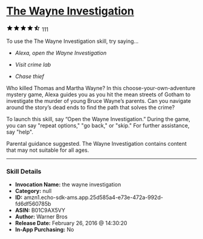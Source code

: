 # [The Wayne Investigation](http://alexa.amazon.com/#skills/amzn1.echo-sdk-ams.app.25d585a4-e73e-472a-992d-fd6df560785b)
![4.4 stars](../../images/ic_star_black_18dp_1x.png)![4.4 stars](../../images/ic_star_black_18dp_1x.png)![4.4 stars](../../images/ic_star_black_18dp_1x.png)![4.4 stars](../../images/ic_star_black_18dp_1x.png)![4.4 stars](../../images/ic_star_half_black_18dp_1x.png) 111

To use the The Wayne Investigation skill, try saying...

* *Alexa, open the Wayne Investigation*

* *Visit crime lab*

* *Chase thief*

Who killed Thomas and Martha Wayne? In this choose-your-own-adventure mystery game, Alexa guides you as you hit the mean streets of Gotham to investigate the murder of young Bruce Wayne’s parents. Can you navigate around the story’s dead ends to find the path that solves the crime?
 
To launch this skill, say “Open the Wayne Investigation.” During the game, you can say "repeat options," "go back," or "skip." For further assistance, say "help".

Parental guidance suggested. The Wayne Investigation contains content that may not suitable for all ages.

***

### Skill Details

* **Invocation Name:** the wayne investigation
* **Category:** null
* **ID:** amzn1.echo-sdk-ams.app.25d585a4-e73e-472a-992d-fd6df560785b
* **ASIN:** B01C9AX5VY
* **Author:** Warner Bros
* **Release Date:** February 26, 2016 @ 14:30:20
* **In-App Purchasing:** No

